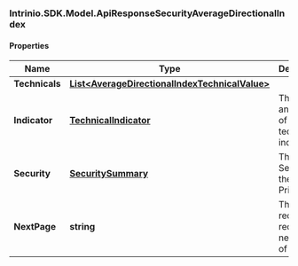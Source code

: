 ### Intrinio.SDK.Model.ApiResponseSecurityAverageDirectionalIndex
#### Properties

Name | Type | Description | Notes
------------ | ------------- | ------------- | -------------
**Technicals** | [**List&lt;AverageDirectionalIndexTechnicalValue&gt;**](AverageDirectionalIndexTechnicalValue.md) |  | [optional] 
**Indicator** | [**TechnicalIndicator**](TechnicalIndicator.md) | The name and symbol of the technical indicator | [optional] 
**Security** | [**SecuritySummary**](SecuritySummary.md) | The Security of the Stock Price | [optional] 
**NextPage** | **string** | The token required to request the next page of the data | [optional] 

